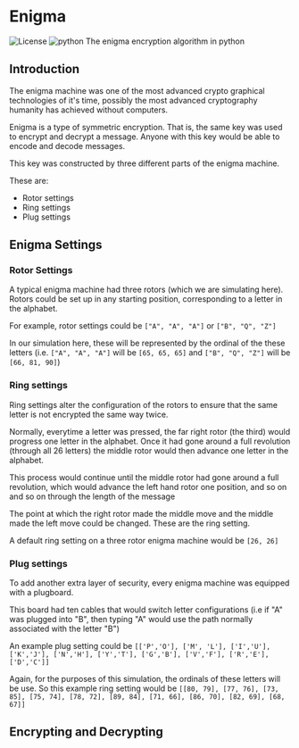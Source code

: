 # Enigma
![License](https://img.shields.io/badge/LICENSE-MIT-blue.svg) ![python](https://img.shields.io/badge/python-3.5-blue.svg)
The enigma encryption algorithm in python


## Introduction
The enigma machine was one of the most advanced crypto graphical technologies of it's time, possibly the most advanced cryptography humanity has achieved without computers.

Enigma is a type of symmetric encryption. That is, the same key was used to encrypt and decrypt a message. Anyone with this key would be able to encode and decode messages.

This key was constructed by three different parts of the enigma machine.

These are:

  - Rotor settings
  - Ring settings
  - Plug settings

## Enigma Settings

### Rotor Settings

A typical enigma machine had three rotors (which we are simulating here). Rotors could be set up in any starting position, corresponding to a letter in the alphabet.

For example, rotor settings could be `["A", "A", "A"]` or `["B", "Q", "Z"]`

In our simulation here, these will be represented by the ordinal of the these letters (i.e. `["A", "A", "A"]` will be `[65, 65, 65]` and `["B", "Q", "Z"]` will be `[66, 81, 90]`)

### Ring settings

Ring settings alter the configuration of the rotors to ensure that the same letter is not encrypted the same way twice.

Normally, everytime a letter was pressed, the far right rotor (the third) would progress one letter in the alphabet. Once it had gone around a full revolution (through all 26 letters) the middle rotor would then advance one letter in the alphabet.

This process would continue until the middle rotor had gone around a full revolution, which would advance the left hand rotor one position, and so on and so on through the length of the message

The point at which the right rotor made the middle move and the middle made the left move could be changed. These are the ring setting.

A default ring setting on a three rotor enigma machine would be `[26, 26]`

### Plug settings

To add another extra layer of security, every enigma machine was equipped with a plugboard.

This board had ten cables that would switch letter configurations (i.e if "A" was plugged into "B", then typing "A" would use the path normally associated with the letter "B")

An example plug setting could be `[['P','O'], ['M', 'L'], ['I','U'], ['K','J'], ['N','H'], ['Y','T'], ['G','B'], ['V','F'], ['R','E'], ['D','C']]`

Again, for the purposes of this simulation, the ordinals of these letters will be use. So this example ring setting would be
`[[80, 79], [77, 76], [73, 85], [75, 74], [78, 72], [89, 84], [71, 66], [86, 70], [82, 69], [68, 67]]`

## Encrypting and Decrypting
